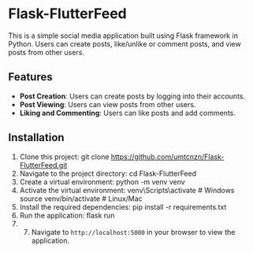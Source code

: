 # Flask-FlutterFeed
This is a simple social media application built using Flask framework in Python. Users can create posts, like/unlike or comment posts, and view posts from other users.
## Features

- **Post Creation**: Users can create posts by logging into their accounts.
- **Post Viewing**: Users can view posts from other users.
- **Liking and Commenting**: Users can like posts and add comments.

## Installation

1. Clone this project: git clone https://github.com/umtcnzn/Flask-FlutterFeed.git
2. Navigate to the project directory: cd Flask-FlutterFeed
3. Create a virtual environment: python -m venv venv
4. Activate the virtual environment: venv\Scripts\activate # Windows source venv/bin/activate # Linux/Mac
5. Install the required dependencies: pip install -r requirements.txt
6. Run the application: flask run
7. 7. Navigate to `http://localhost:5000` in your browser to view the application.

